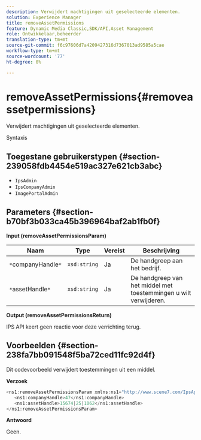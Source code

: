 ```yaml
---
description: Verwijdert machtigingen uit geselecteerde elementen.
solution: Experience Manager
title: removeAssetPermissions
feature: Dynamic Media Classic,SDK/API,Asset Management
role: Ontwikkelaar,beheerder
translation-type: tm+mt
source-git-commit: f6c97606d7a4209427316d7367013ad9585a5cae
workflow-type: tm+mt
source-wordcount: '77'
ht-degree: 0%

---
```



# removeAssetPermissions{#removeassetpermissions}

Verwijdert machtigingen uit geselecteerde elementen.

Syntaxis

## Toegestane gebruikerstypen {#section-239058fdb4454e519ac327e621cb3abc}

* `IpsAdmin`
* `IpsCompanyAdmin`
* `ImagePortalAdmin`

## Parameters {#section-b70bf3b033ca45b396964baf2ab1fb0f}

**Input (removeAssetPermissionsParam)**

| Naam | Type | Vereist | Beschrijving |
|---|---|---|---|
| `*`companyHandle`*` | `xsd:string` | Ja | De handgreep aan het bedrijf. |
| `*`assetHandle`*` | `xsd:string` | Ja | De handgreep van het middel met toestemmingen u wilt verwijderen. |

**Output (removeAssetPermissionsReturn)**

IPS API keert geen reactie voor deze verrichting terug.

## Voorbeelden {#section-238fa7bb091548f5ba72ced11fc92d4f}

Dit codevoorbeeld verwijdert toestemmingen uit een middel.

**Verzoek**

```java
<ns1:removeAssetPermissionsParam xmlns:ns1="http://www.scene7.com/IpsApi/xsd">
   <ns1:companyHandle>47</ns1:companyHandle>
   <ns1:assetHandle>15674|25|1062</ns1:assetHandle>
</ns1:removeAssetPermissionsParam>
```

**Antwoord**

Geen.
